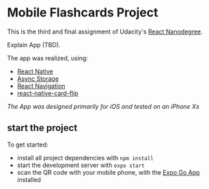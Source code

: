 # Mobile Flashcards Project

This is the third and final assignment of Udacity's [React Nanodegree](https://www.udacity.com/course/react-nanodegree--nd019).

Explain App (TBD).

The app was realized, using:

* [React Native](https://reactnative.dev/)
* [Async Storage](@react-native-async-storage/async-storage)
* [React Navigation](https://reactnavigation.org/)
* [react-native-card-flip](https://github.com/lhandel/react-native-card-flip)

_The App was designed primarily for iOS and tested on an iPhone Xs_

## start the project

To get started:

* install all project dependencies with `npm install`
* start the development server with `expo start`
* scan the QR code with your mobile phone, with the [Expo Go App](https://apps.apple.com/de/app/expo-client/id982107779) installed 